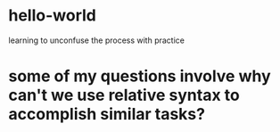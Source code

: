 # hello-world
learning to unconfuse the process with practice 
# some of my questions involve why can't we use relative syntax to accomplish similar tasks? 
